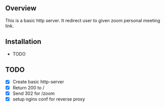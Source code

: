 ## Overview
This is a basic http server. It redirect user to given zoom personal meeting link.

## Installation
 - TODO

## TODO
 - [x] Create basic http-server
 - [x] Return 200 to /
 - [x] Send 302 for /zoom
 - [x] setup nginx conf for reverse proxy
